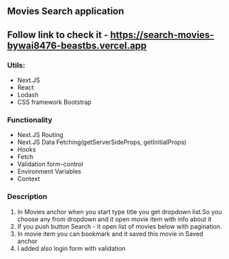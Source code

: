 ## Movies Search application

## Follow link to check it - https://search-movies-bywai8476-beastbs.vercel.app

### Utils:

- Next.JS
- React
- Lodash
- CSS framework Bootstrap

### Functionality

- Next.JS Routing
- Next.JS Data Fetching(getServerSideProps, getInitialProps)
- Hooks
- Fetch
- Validation form-control
- Environment Variables
- Context

### Description

1. In Movies anchor when you start type title you get dropdown list.So you choose any from dropdown and it open movie item with info about it
2. If you push button Search - it open list of movies below with pagination.
3. In movie item you can bookmark and it saved this movie in Saved anchor
4. I added also login form with validation
